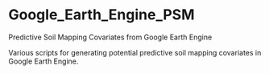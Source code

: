 # Google_Earth_Engine_PSM
Predictive Soil Mapping Covariates from Google Earth Engine

Various scripts for generating potential predictive soil mapping covariates in Google Earth Engine.
